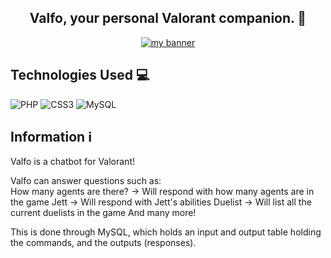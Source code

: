 <h2 align="center">
Valfo, your personal Valorant companion. 🤖
</h2> 


<p align="center">
  <a href="#" target="_blank" rel="noreferrer"><img src="https://i.imgur.com/sb3XlTT.png" alt="my banner"></a>
</p>

## Technologies Used 💻
![PHP](https://img.shields.io/badge/php-%23777BB4.svg?style=for-the-badge&logo=php&logoColor=white) ![CSS3](https://img.shields.io/badge/css3-%231572B6.svg?style=for-the-badge&logo=css3&logoColor=white) ![MySQL](https://img.shields.io/badge/mysql-%2300f.svg?style=for-the-badge&logo=mysql&logoColor=white)

## Information ℹ️
Valfo is a chatbot for Valorant!

Valfo can answer questions such as: <br>
How many agents are there? → Will respond with how many agents are in the game 
Jett → Will respond with Jett's abilities
Duelist → Will list all the current duelists in the game
And many more!

This is done through MySQL, which holds an input and output table holding the commands, and the outputs (responses).
